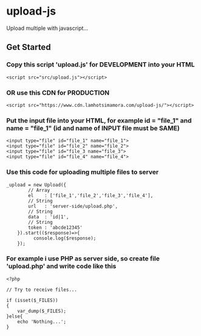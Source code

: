 # upload-js

Upload multiple with javascript...


## Get Started
### Copy this script 'upload.js' for DEVELOPMENT into your HTML
```
<script src="src/upload.js"></script>
```
### OR use this CDN for PRODUCTION
```
<script src="https://www.cdn.lamhotsimamora.com/upload-js/"></script>
```

### Put the input file into your HTML, for example id = "file_1" and name = "file_1" (id and name of INPUT file must be SAME)
```
<input type="file" id="file_1" name="file_1">
<input type="file" id="file_2" name="file_2">
<input type="file" id="file_3 name="file_3">
<input type="file" id="file_4" name="file_4">
```

### Use this code for uploading multiple files to server
```
_upload = new Upload({
		// Array
		el    : ['file_1','file_2','file_3','file_4'],
		// String
		url   : 'server-side/upload.php',
		// String
		data  : 'id|1',
		// String
		token : 'abcde12345'
	}).start(($response)=>{
		  console.log($response);
	});
```

### For example i use PHP as server side, so create file 'upload.php' and write code like this
```
<?php 

// Try to receive files...

if (isset($_FILES))
{
	var_dump($_FILES);
}else{
	echo 'Nothing...';
}
```
